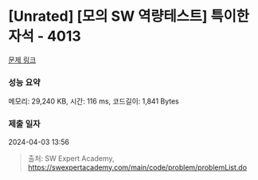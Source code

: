 # [Unrated] [모의 SW 역량테스트] 특이한 자석 - 4013 

[문제 링크](https://swexpertacademy.com/main/code/problem/problemDetail.do?contestProbId=AWIeV9sKkcoDFAVH) 

### 성능 요약

메모리: 29,240 KB, 시간: 116 ms, 코드길이: 1,841 Bytes

### 제출 일자

2024-04-03 13:56



> 출처: SW Expert Academy, https://swexpertacademy.com/main/code/problem/problemList.do